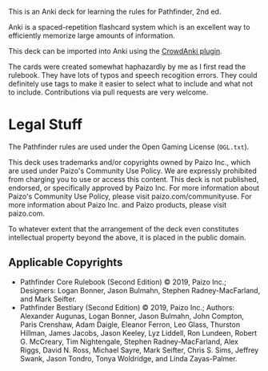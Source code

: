 This is an Anki deck for learning the rules for Pathfinder, 2nd ed. 

Anki is a spaced-repetition flashcard system which is an excellent way to efficiently memorize large amounts of information.

This deck can be imported into Anki using the [CrowdAnki plugin](https://github.com/Stvad/CrowdAnki).

The cards were created somewhat haphazardly by me as I first read the rulebook.  They have lots of typos and speech recogition errors.  They could definitely use tags to make it easier to select what to include and what not to include.  Contributions via pull requests are very welcome.

# Legal Stuff

The Pathfinder rules are used under the Open Gaming License (`OGL.txt`).

This deck uses trademarks and/or copyrights owned by Paizo Inc., which are used under Paizo's Community Use Policy. We are expressly prohibited from charging you to use or access this content. This deck is not published, endorsed, or specifically approved by Paizo Inc. For more information about Paizo's Community Use Policy, please visit paizo.com/communityuse. For more information about Paizo Inc. and Paizo products, please visit paizo.com.

To whatever extent that the arrangement of the deck even constitutes intellectual property beyond the above, it is placed in the public domain.

## Applicable Copyrights

* Pathfinder Core Rulebook (Second Edition) © 2019, Paizo Inc.; Designers: Logan Bonner, Jason Bulmahn, Stephen Radney-MacFarland, and Mark Seifter.
 * Pathfinder Bestiary (Second Edition) © 2019, Paizo Inc.; Authors: Alexander Augunas, Logan Bonner, Jason Bulmahn, John Compton, Paris Crenshaw, Adam Daigle, Eleanor Ferron, Leo Glass, Thurston Hillman, James Jacobs, Jason Keeley, Lyz Liddell, Ron Lundeen, Robert G. McCreary, Tim Nightengale, Stephen Radney-MacFarland, Alex Riggs, David N. Ross, Michael Sayre, Mark Seifter, Chris S. Sims, Jeffrey Swank, Jason Tondro, Tonya Woldridge, and Linda Zayas-Palmer.
